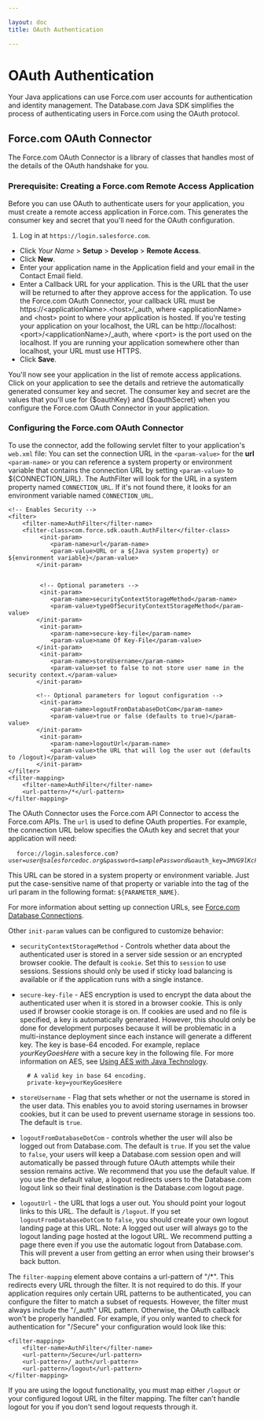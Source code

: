 ```yaml
---

layout: doc
title: OAuth Authentication

---
```

# OAuth Authentication

Your Java applications can use Force.com user accounts for authentication and identity management. The Database.com Java SDK simplifies the process of authenticating users in Force.com using the OAuth protocol. 

## Force.com OAuth Connector

The Force.com OAuth Connector is a library of classes that handles most of the details of the OAuth handshake for you.

<a name="createRAA"> </a>
### Prerequisite: Creating a Force.com Remote Access Application

Before you can use OAuth to authenticate users for your application, you must create a remote access application in Force.com. This generates the consumer key and secret that you'll need for the OAuth configuration. 

1. Log in at `https://login.salesforce.com`.
- Click *Your Name* > **Setup** > **Develop** > **Remote Access**.
- Click **New**.
- Enter your application name in the Application field and your email in the Contact Email field.
- Enter a Callback URL for your application. This is the URL that the user will be returned to after they approve access for the application. To use the Force.com OAuth Connector, your callback URL must be https://\<applicationName>.\<host>/\_auth, where \<applicationName> and \<host> point to where your application is hosted. If you're testing your application on your localhost, the URL can be http://localhost:\<port>/\<applicationName>/_auth, where \<port> is the port used on the localhost. If you are running your application somewhere other than localhost, your URL must use HTTPS.
- Click **Save**.

You'll now see your application in the list of remote access applications. Click on your application to see the details and retrieve the automatically generated consumer key and secret. The consumer key and secret are the values that you'll use for {$oauthKey} and {$oauthSecret} when you configure the Force.com OAuth Connector in your application.

### Configuring the Force.com OAuth Connector

To use the connector, add the following servlet filter to your application's `web.xml` file:
You can set the connection URL in the `<param-value>` for the **url** `<param-name>` or you can reference a system property or environment variable that contains the connection URL by setting `<param-value>` to ${CONNECTION_URL}. The AuthFilter will look for the URL in a system property named `CONNECTION_URL`. If it's not found there, it looks for an environment variable named `CONNECTION_URL`. 

	<!-- Enables Security -->
	<filter>
		<filter-name>AuthFilter</filter-name>
		<filter-class>com.force.sdk.oauth.AuthFilter</filter-class>
			 <init-param>
			 	<param-name>url</param-name>
			 	<param-value>URL or a ${Java system property} or ${environment variable}</param-value>
			</init-param>


			 <!-- Optional parameters -->
			 <init-param>
			 	<param-name>securityContextStorageMethod</param-name>
			 	<param-value>typeOfSecurityContextStorageMethod</param-value>
			</init-param>
			 <init-param>
			 	<param-name>secure-key-file</param-name>
			 	<param-value>name Of Key-File</param-value>
			</init-param>
			 <init-param>
			 	<param-name>storeUsername</param-name>
			 	<param-value>set to false to not store user name in the security context.</param-value>
			</init-param>

			<!-- Optional parameters for logout configuration -->
			 <init-param>
			 	<param-name>logoutFromDatabaseDotCom</param-name>
			 	<param-value>true or false (defaults to true)</param-value>
			</init-param>
			 <init-param>
			 	<param-name>logoutUrl</param-name>
			 	<param-value>the URL that will log the user out (defaults to /logout)</param-value>
			</init-param>
	</filter>
	<filter-mapping>
		<filter-name>AuthFilter</filter-name>
		<url-pattern>/*</url-pattern>
	</filter-mapping>

The OAuth Connector uses the Force.com API Connector to access the Force.com APIs. The <code>url</code> is used to define OAuth properties. For example, the connection URL below specifies the OAuth key and secret that your application will need:

<pre>
  <code>force://login.salesforce.com?user=<em>user@salesforcedoc.org</em>&password=<em>samplePassword</em>&oauth_key=<em>3MVG9lKcPoNINVBLqaGC0WiLS7H9aehOXaZad80Ve1OB43i.DpfCjn_SqwIAtyY6Lnuzcvdxgzu.IAaLVk4pH.</em>&oauth_secret=<em>516990866494775428</em></code>
</pre>

This URL can be stored in a system property or environment variable. Just put the case-sensitive name of that property or variable into the <code><param-value></code> tag of the url param in the following format: <code>${PARAMETER_NAME}</code>.

For more information about setting up connection URLs, see [Force.com Database Connections](connection-url).

Other <code>init-param</code> values can be configured to customize behavior:

- <code>securityContextStorageMethod</code> - Controls whether data about the authenticated user is stored in a server side session or an encrypted browser cookie. The default is <code>cookie</code>. Set this to <code>session</code> to use sessions. Sessions should only be used if sticky load balancing is available or if the application runs with a single instance.
- <code>secure-key-file</code> - AES encryption is used to encrypt the data about the authenticated user when it is stored in a browser cookie. This is only used if browser cookie storage is on. If cookies are used and no file is specified, a key is automatically generated. However, this should only be done for development purposes because it will be problematic in a multi-instance deployment since each instance will generate a different key. The key is base-64 encoded. For example, replace *yourKeyGoesHere* with a secure key in the following file. For more information on AES, see [Using AES with Java Technology](http://java.sun.com/developer/technicalArticles/Security/AES/AES_v1.html).

        # A valid key in base 64 encoding.   
        private-key=yourKeyGoesHere  

- <code>storeUsername</code> - Flag that sets whether or not the username is stored in the user data. This enables you to avoid storing usernames in browser cookies, but it can be used to prevent username storage in sessions too. The default is `true`.

- <code>logoutFromDatabaseDotCom</code> - controls whether the user will also be logged out from Database.com. The default is `true`. If you set the value to `false`, your users will keep a Database.com session open and will automatically be passed through future OAuth attempts while their session remains active. We recommend that you use the default value. If you use the default value, a logout redirects users to the Database.com logout link so their final destination is the Database.com logout page.

- <code>logoutUrl</code> - the URL that logs a user out. You should point your logout links to this URL. The default is  `/logout`. If you set <code>logoutFromDatabaseDotCom</code> to `false`, you should create your own logout landing page at this URL. Note: A logged out user will always go to the logout landing page hosted at the logout URL. We recommend putting a page there even if you use the automatic logout from Database.com. This will prevent a user from getting an error when using their browser's back button.

The <code>filter-mapping</code> element above contains a url-pattern of "/\*". This redirects every URL through the filter. It is not required to do this. If your application requires only certain URL patterns to be authenticated, you can configure the filter to match a subset of requests. However, the filter must always include the "/\_auth" URL pattern. Otherwise, the OAuth callback won't be properly handled. For example, if you only wanted to check for authentication for "/Secure" your configuration would look like this:

	<filter-mapping>
		<filter-name>AuthFilter</filter-name>
		<url-pattern>/Secure</url-pattern>
		<url-pattern>/_auth</url-pattern>
		<url-pattern>/logout</url-pattern>
	</filter-mapping>

If you are using the logout functionality, you must map either `/logout` or your configured logout URL in the filter mapping. The filter can't handle logout for you if you don't send logout requests through it.
